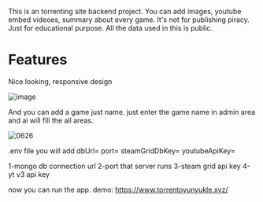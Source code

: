 This is an torrenting site backend project. You can add images, youtube embed videoes, summary about every game. It's not for publishing piracy. Just for educational purpose. All the data used in this is public.

# Features
Nice looking, responsive design

![image](https://github.com/user-attachments/assets/211ce197-5a87-4b2c-9e14-0f32610a40af)

And you can add a game just name. just enter the game name in admin area and ai will fill the all areas.

![0626](https://github.com/user-attachments/assets/98fedacc-43e4-4c84-85f0-f9a0c293ffa8)

.env file you will add
dbUrl=
port=
steamGridDbKey=
youtubeApiKey=

1-mongo db connection url
2-port that server runs
3-steam grid api key
4-yt v3 api key

now you can run the app.
demo: https://www.torrentoyunyukle.xyz/
